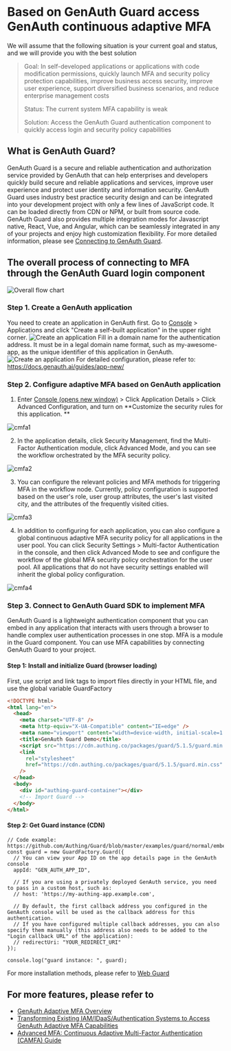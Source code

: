 # Based on GenAuth Guard access GenAuth continuous adaptive MFA

We will assume that the following situation is your current goal and status, and we will provide you with the best solution

> Goal: In self-developed applications or applications with code modification permissions, quickly launch MFA and security policy protection capabilities, improve business access security, improve user experience, support diversified business scenarios, and reduce enterprise management costs
>
> Status: The current system MFA capability is weak
>
> Solution: Access the GenAuth Guard authentication component to quickly access login and security policy capabilities

## What is GenAuth Guard?

GenAuth Guard is a secure and reliable authentication and authorization service provided by GenAuth that can help enterprises and developers quickly build secure and reliable applications and services, improve user experience and protect user identity and information security.
GenAuth Guard uses industry best practice security design and can be integrated into your development project with only a few lines of JavaScript code. It can be loaded directly from CDN or NPM, or built from source code. GenAuth Guard also provides multiple integration modes for Javascript native, React, Vue, and Angular, which can be seamlessly integrated in any of your projects and enjoy high customization flexibility.
For more detailed information, please see [Connecting to GenAuth Guard](https://docs.genauth.ai/reference/guard/).

## The overall process of connecting to MFA through the GenAuth Guard login component

![Overall flow chart](./images/guard1.png)

### Step 1. Create a GenAuth application

You need to create an application in GenAuth first. Go to [Console](https://console.genauth.ai/console) > Applications and click "Create a self-built application" in the upper right corner.
![Create an application](./images/guard2.png)
Fill in a domain name for the authentication address. It must be in a legal domain name format, such as my-awesome-app, as the unique identifier of this application in GenAuth.
![Create an application](./images/guard3.png)
For detailed configuration, please refer to: https://docs.genauth.ai/guides/app-new/

### Step 2. Configure adaptive MFA based on GenAuth application

1. Enter [Console (opens new window)](https://console.genauth.ai/console) > Click Application Details > Click Advanced Configuration, and turn on **Customize the security rules for this application. **

![cmfa1](./images/cmfa1.jpeg)

2. In the application details, click Security Management, find the Multi-Factor Authentication module, click Advanced Mode, and you can see the workflow orchestrated by the MFA security policy.

![cmfa2](./images/cmfa2.png)

3. You can configure the relevant policies and MFA methods for triggering MFA in the workflow node. Currently, policy configuration is supported based on the user's role, user group attributes, the user's last visited city, and the attributes of the frequently visited cities.

![cmfa3](./images/cmfa3.png)

4. In addition to configuring for each application, you can also configure a global continuous adaptive MFA security policy for all applications in the user pool. You can click Security Settings > Multi-factor Authentication in the console, and then click Advanced Mode to see and configure the workflow of the global MFA security policy orchestration for the user pool. All applications that do not have security settings enabled will inherit the global policy configuration.

![cmfa4](./images/cmfa4.png)

### Step 3. Connect to GenAuth Guard SDK to implement MFA

GenAuth Guard is a lightweight authentication component that you can embed in any application that interacts with users through a browser to handle complex user authentication processes in one stop. MFA is a module in the Guard component. You can use MFA capabilities by connecting GenAuth Guard to your project.

#### Step 1: Install and initialize Guard (browser loading)

First, use script and link tags to import files directly in your HTML file, and use the global variable GuardFactory

```html
<!DOCTYPE html>
<html lang="en">
  <head>
    <meta charset="UTF-8" />
    <meta http-equiv="X-UA-Compatible" content="IE=edge" />
    <meta name="viewport" content="width=device-width, initial-scale=1.0" />
    <title>GenAuth Guard Demo</title>
    <script src="https://cdn.authing.co/packages/guard/5.1.5/guard.min.js"></script>
    <link
      rel="stylesheet"
      href="https://cdn.authing.co/packages/guard/5.1.5/guard.min.css"
    />
  </head>
  <body>
    <div id="authing-guard-container"></div>
    <!-- Import Guard -->
  </body>
</html>
```

#### Step 2: Get Guard instance (CDN)

```tsx
// Code example: https://github.com/Authing/Guard/blob/master/examples/guard/normal/embed.html
const guard = new GuardFactory.Guard({
  // You can view your App ID on the app details page in the GenAuth console
  appId: "GEN_AUTH_APP_ID",

  // If you are using a privately deployed GenAuth service, you need to pass in a custom host, such as:
  // host: 'https://my-authing-app.example.com',

  // By default, the first callback address you configured in the GenAuth console will be used as the callback address for this authentication.
  // If you have configured multiple callback addresses, you can also specify them manually (this address also needs to be added to the "Login callback URL" of the application):
  // redirectUri: "YOUR_REDIRECT_URI"
});

console.log("guard instance: ", guard);
```

For more installation methods, please refer to [Web Guard](https://docs.genauth.ai/reference/guard/web.html)

## For more features, please refer to

- [GenAuth Adaptive MFA Overview](./intro)
- [Transforming Existing IAM/IDaaS/Authentication Systems to Access GenAuth Adaptive MFA Capabilities](./legacy)
- [Advanced MFA: Continuous Adaptive Multi-Factor Authentication (CAMFA) Guide](./camfa)
